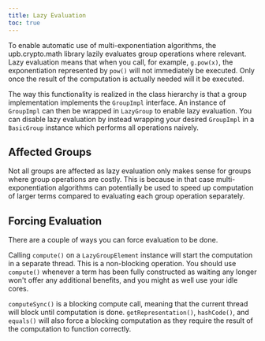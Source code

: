 ```yaml
---
title: Lazy Evaluation
toc: true
---
```


To enable automatic use of multi-exponentiation algorithms, the upb.crypto.math library lazily evaluates group operations where relevant.
Lazy evaluation means that when you call, for example, `g.pow(x)`, the exponentiation represented by `pow()` will not immediately be executed.
Only once the result of the computation is actually needed will it be executed.

The way this functionality is realized in the class hierarchy is that a group implementation implements the `GroupImpl` interface. 
An instance of `GroupImpl` can then be wrapped in `LazyGroup` to enable lazy evaluation.
You can disable lazy evaluation by instead wrapping your desired `GroupImpl` in a `BasicGroup` instance which performs all operations naively.

## Affected Groups

Not all groups are affected as lazy evaluation only makes sense for groups where group operations are costly.
This is because in that case multi-exponentiation algorithms can potentially be used to speed up computation of larger terms compared to evaluating each group operation separately.

## Forcing Evaluation

There are a couple of ways you can force evaluation to be done.

Calling `compute()` on a `LazyGroupElement` instance will start the computation in a separate thread. 
This is a non-blocking operation.
You should use `compute()` whenever a term has been fully constructed as waiting any longer won't offer any additional benefits, and you might as well use your idle cores.

`computeSync()` is a blocking compute call, meaning that the current thread will block until computation is done.
`getRepresentation()`, `hashCode()`, and `equals()` will also force a blocking computation as they require the result of the computation to function correctly.

